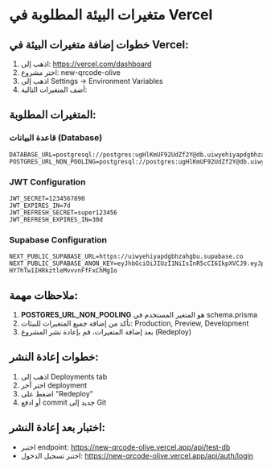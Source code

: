 # متغيرات البيئة المطلوبة في Vercel

## خطوات إضافة متغيرات البيئة في Vercel:

1. اذهب إلى: https://vercel.com/dashboard
2. اختر مشروع: new-qrcode-olive
3. اذهب إلى Settings → Environment Variables
4. أضف المتغيرات التالية:

## المتغيرات المطلوبة:

### قاعدة البيانات (Database)
```
DATABASE_URL=postgresql://postgres:ugHlKmUF92UdZf2Y@db.uiwyehiyapdgbhzahgbu.supabase.co:5432/postgres
POSTGRES_URL_NON_POOLING=postgresql://postgres:ugHlKmUF92UdZf2Y@db.uiwyehiyapdgbhzahgbu.supabase.co:5432/postgres
```

### JWT Configuration
```
JWT_SECRET=1234567890
JWT_EXPIRES_IN=7d
JWT_REFRESH_SECRET=super123456
JWT_REFRESH_EXPIRES_IN=30d
```

### Supabase Configuration
```
NEXT_PUBLIC_SUPABASE_URL=https://uiwyehiyapdgbhzahgbu.supabase.co
NEXT_PUBLIC_SUPABASE_ANON_KEY=eyJhbGciOiJIUzI1NiIsInR5cCI6IkpXVCJ9.eyJpc3MiOiJzdXBhYmFzZSIsInJlZiI6InVpd3llaGl5YXBkZ2JoemFoZ2J1Iiwicm9sZSI6ImFub24iLCJpYXQiOjE3NTkxNTg5MzIsImV4cCI6MjA3NDczNDkzMn0.n6n_F_R_XpTN-HY7hTw1IHRkztleMvvvnFfFxChMgIo
```

## ملاحظات مهمة:

1. **POSTGRES_URL_NON_POOLING** هو المتغير المستخدم في schema.prisma
2. تأكد من إضافة جميع المتغيرات للبيئات: Production, Preview, Development
3. بعد إضافة المتغيرات، قم بإعادة نشر المشروع (Redeploy)

## خطوات إعادة النشر:
1. اذهب إلى Deployments tab
2. اختر آخر deployment
3. اضغط على "Redeploy"
4. أو ادفع commit جديد إلى Git

## اختبار بعد إعادة النشر:
- اختبر endpoint: https://new-qrcode-olive.vercel.app/api/test-db
- اختبر تسجيل الدخول: https://new-qrcode-olive.vercel.app/api/auth/login